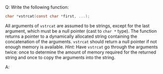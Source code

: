 Q: Write the following function:

```c
char *vstrcat(const char *first, ...);
```

All arguments of `vstrcat` are assumed to be strings, except for the last
argument, which must be a null pointer (cast to `char *` type). The function
returns a pointer to a dynamically allocated string containing the concatenation
of the arguments. `vstrcat` should return a null pointer if not enough memory is
available. <em>Hint:</em> Have `vstrcat` go through the arguments twice: once to
determine the amount of memory required for the returned string and once to copy
the arguments into the string.

A:
